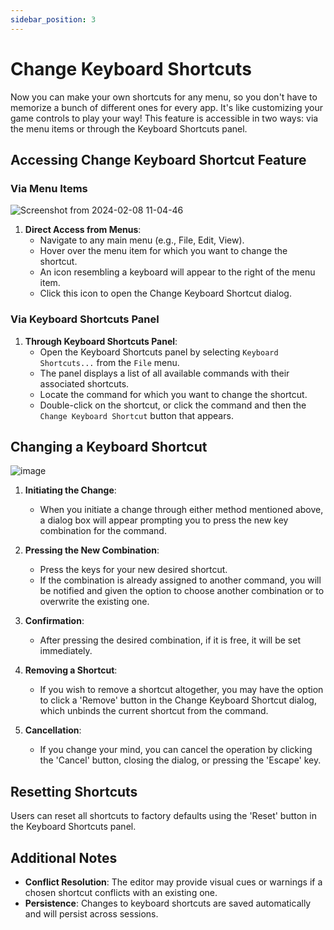 ```yaml
---
sidebar_position: 3
---
```

# Change Keyboard Shortcuts

Now you can make your own shortcuts for any menu, so you don't have to memorize a bunch of different ones for every app.
It's like customizing your game controls to play your way! This feature is accessible in two ways: via the menu items or through the Keyboard Shortcuts panel.

## Accessing Change Keyboard Shortcut Feature

### Via Menu Items
![Screenshot from 2024-02-08 11-04-46](https://github.com/phcode-dev/phoenix/assets/5336369/2562d248-2fd5-4a92-97a8-cdd708c78c7f)
1. **Direct Access from Menus**:
   - Navigate to any main menu (e.g., File, Edit, View).
   - Hover over the menu item for which you want to change the shortcut.
   - An icon resembling a keyboard will appear to the right of the menu item.
   - Click this icon to open the Change Keyboard Shortcut dialog.

### Via Keyboard Shortcuts Panel

1. **Through Keyboard Shortcuts Panel**:
   - Open the Keyboard Shortcuts panel by selecting `Keyboard Shortcuts...` from the `File` menu.
   - The panel displays a list of all available commands with their associated shortcuts.
   - Locate the command for which you want to change the shortcut.
   - Double-click on the shortcut, or click the command and then the `Change Keyboard Shortcut` button that appears.

## Changing a Keyboard Shortcut
![image](https://github.com/phcode-dev/phoenix/assets/5336369/2028e67f-bdc9-41f2-877c-bef08f8e7743)

1. **Initiating the Change**:
   - When you initiate a change through either method mentioned above, a dialog box will appear prompting you to press the new key combination for the command.

2. **Pressing the New Combination**:
   - Press the keys for your new desired shortcut.
   - If the combination is already assigned to another command, you will be notified and given the option to choose another combination or to overwrite the existing one.

3. **Confirmation**:
   - After pressing the desired combination, if it is free, it will be set immediately.

4. **Removing a Shortcut**:
   - If you wish to remove a shortcut altogether, you may have the option to click a 'Remove' button in the Change Keyboard Shortcut dialog, which unbinds the current shortcut from the command.

5. **Cancellation**:
   - If you change your mind, you can cancel the operation by clicking the 'Cancel' button, closing the dialog, or pressing the 'Escape' key.

## Resetting Shortcuts
Users can reset all shortcuts to factory defaults using the 'Reset' button in the Keyboard Shortcuts panel.

## Additional Notes

- **Conflict Resolution**: The editor may provide visual cues or warnings if a chosen shortcut conflicts with an existing one.
- **Persistence**: Changes to keyboard shortcuts are saved automatically and will persist across sessions.
